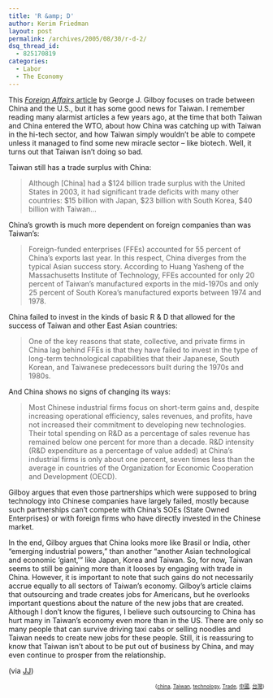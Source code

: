 ```yaml
---
title: 'R &amp; D'
author: Kerim Friedman
layout: post
permalink: /archives/2005/08/30/r-d-2/
dsq_thread_id:
  - 825170819
categories:
  - Labor
  - The Economy
---
```

This <a href="http://www.foreignaffairs.org/20040701faessay83405/george-j-gilboy/the-myth-behind-china-s-miracle.html?mode=print" onclick="_gaq.push(['_trackEvent', 'outbound-article', 'http://www.foreignaffairs.org/20040701faessay83405/george-j-gilboy/the-myth-behind-china-s-miracle.html?mode=print', 'Foreign Affairs article']);" ><em>Foreign Affairs</em> article</a> by George J. Gilboy focuses on trade between China and the U.S., but it has some good news for Taiwan. I remember reading many alarmist articles a few years ago, at the time that both Taiwan and China entered the WTO, about how China was catching up with Taiwan in the hi-tech sector, and how Taiwan simply wouldn&#8217;t be able to compete unless it managed to find some new miracle sector &#8211; like biotech. Well, it turns out that Taiwan isn&#8217;t doing so bad.

Taiwan still has a trade surplus with China:

> Although [China] had a $124 billion trade surplus with the United States in 2003, it had significant trade deficits with many other countries: $15 billion with Japan, $23 billion with South Korea, $40 billion with Taiwan&#8230;

China&#8217;s growth is much more dependent on foreign companies than was Taiwan&#8217;s:

> Foreign-funded enterprises (FFEs) accounted for 55 percent of China&#8217;s exports last year. In this respect, China diverges from the typical Asian success story. According to Huang Yasheng of the Massachusetts Institute of Technology, FFEs accounted for only 20 percent of Taiwan&#8217;s manufactured exports in the mid-1970s and only 25 percent of South Korea&#8217;s manufactured exports between 1974 and 1978.

China failed to invest in the kinds of basic R & D that allowed for the success of Taiwan and other East Asian countries:

> One of the key reasons that state, collective, and private firms in China lag behind FFEs is that they have failed to invest in the type of long-term technological capabilities that their Japanese, South Korean, and Taiwanese predecessors built during the 1970s and 1980s.

And China shows no signs of changing its ways:

> Most Chinese industrial firms focus on short-term gains and, despite increasing operational efficiency, sales revenues, and profits, have not increased their commitment to developing new technologies. Their total spending on R&D as a percentage of sales revenue has remained below one percent for more than a decade. R&D intensity (R&D expenditure as a percentage of value added) at China&#8217;s industrial firms is only about one percent, seven times less than the average in countries of the Organization for Economic Cooperation and Development (OECD).

Gilboy argues that even those partnerships which were supposed to bring technology into Chinese companies have largely failed, mostly because such partnerships can&#8217;t compete with China&#8217;s SOEs (State Owned Enterprises) or with foreign firms who have directly invested in the Chinese market.

In the end, Gilboy argues that China looks more like Brasil or India, other &#8220;emerging industrial powers,&#8221; than another &#8220;another Asian technological and economic &#8216;giant,'&#8221; like Japan, Korea and Taiwan. So, for now, Taiwan seems to still be gaining more than it looses by engaging with trade in China. However, it is important to note that such gains do not necessarily accrue equally to all sectors of Taiwan&#8217;s economy. Gilboy&#8217;s article claims that outsourcing and trade creates jobs for Americans, but he overlooks important questions about the nature of the new jobs that are created. Although I don&#8217;t know the figures, I believe such outsourcing to China has hurt many in Taiwan&#8217;s economy even more than in the US. There are only so many people that can survive driving taxi cabs or selling noodles and Taiwan needs to create new jobs for these people. Still, it is reassuring to know that Taiwan isn&#8217;t about to be put out of business by China, and may even continue to prosper from the relationship.

(via <a href="http://www.chinastudygroup.org/blog/jj/207/" onclick="_gaq.push(['_trackEvent', 'outbound-article', 'http://www.chinastudygroup.org/blog/jj/207/', 'JJ']);" >JJ</a>)

<!-- technorati tags start -->

<div style="text-align:right;">
  <span style="font-size:x-small;">{<a href="http://www.technorati.com/tag/china" onclick="_gaq.push(['_trackEvent', 'outbound-article', 'http://www.technorati.com/tag/china', 'china']);"  rel="tag">china</a>, <a href="http://www.technorati.com/tag/Taiwan" onclick="_gaq.push(['_trackEvent', 'outbound-article', 'http://www.technorati.com/tag/Taiwan', 'Taiwan']);"  rel="tag">Taiwan</a>, <a href="http://www.technorati.com/tag/technology" onclick="_gaq.push(['_trackEvent', 'outbound-article', 'http://www.technorati.com/tag/technology', 'technology']);"  rel="tag">technology</a>, <a href="http://www.technorati.com/tag/Trade" onclick="_gaq.push(['_trackEvent', 'outbound-article', 'http://www.technorati.com/tag/Trade', 'Trade']);"  rel="tag">Trade</a>, <a href="http://www.technorati.com/tag/中國" onclick="_gaq.push(['_trackEvent', 'outbound-article', 'http://www.technorati.com/tag/中國', '中國']);"  rel="tag">中國</a>, <a href="http://www.technorati.com/tag/台灣" onclick="_gaq.push(['_trackEvent', 'outbound-article', 'http://www.technorati.com/tag/台灣', '台灣']);"  rel="tag">台灣</a>}</span>


<!-- technorati tags end -->

